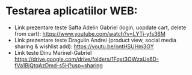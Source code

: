 # Testarea aplicatiilor WEB:
 - Link prezentare teste Safta Adelin Gabriel (login, uopdate cart, delete from cart): https://www.youtube.com/watch?v=LYTj-yfs36M
 - Link prezentare teste Dragulin Andrei (product view, social media sharing & wishlist add): https://youtu.be/ontHSUHm3GY
 - Link teste Dinu Marinel-Gabriel https://drive.google.com/drive/folders/1Fqxt3OWzaUs6D-fVa1BjQtqAzDmd-s5H?usp=sharing

